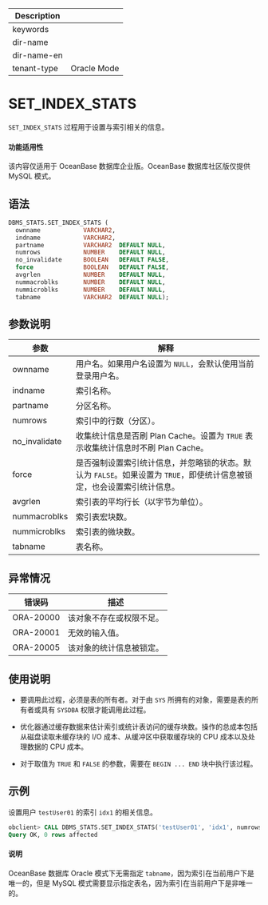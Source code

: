 | Description   |                 |
|---------------|-----------------|
| keywords      |                 |
| dir-name      |                 |
| dir-name-en   |                 |
| tenant-type   | Oracle Mode     |

# SET_INDEX_STATS 

`SET_INDEX_STATS` 过程用于设置与索引相关的信息。

  <main id="notice" >
    <h4>功能适用性</h4>
    <p>该内容仅适用于 OceanBase 数据库企业版。OceanBase 数据库社区版仅提供 MySQL 模式。</p>
  </main>

## 语法 

```sql
DBMS_STATS.SET_INDEX_STATS (
  ownname            VARCHAR2,
  indname            VARCHAR2,
  partname           VARCHAR2  DEFAULT NULL,
  numrows            NUMBER    DEFAULT NULL,
  no_invalidate      BOOLEAN   DEFAULT FALSE,
  force              BOOLEAN   DEFAULT FALSE,
  avgrlen            NUMBER    DEFAULT NULL,
  nummacroblks       NUMBER    DEFAULT NULL,
  nummicroblks       NUMBER    DEFAULT NULL,
  tabname            VARCHAR2  DEFAULT NULL);
```

## 参数说明 

|      参数      |                                          解释                                       |
|--------------|--------------------------------------------------------------------------------------|
| ownname      | 用户名。如果用户名设置为 `NULL`，会默认使用当前登录用户名。     |
| indname      | 索引名称。                                                                            |
| partname     | 分区名称。                                                                            |
| numrows      | 索引中的行数（分区）。                                                                 |
| no_invalidate| 收集统计信息是否刷 Plan Cache。设置为 `TRUE` 表示收集统计信息时不刷 Plan Cache。|
| force        | 是否强制设置索引统计信息，并忽略锁的状态。默认为 `FALSE`。如果设置为 `TRUE`，即使统计信息被锁定，也会设置索引统计信息。 |
| avgrlen      | 索引表的平均行长（以字节为单位）。                                                      |
| nummacroblks | 索引表宏块数。                                                                        |
| nummicroblks | 索引表的微块数。                                                                      |
| tabname       | 表名称。                                                                          |



## 异常情况 

|    错误码    |      描述      |
|-----------|--------------|
| ORA-20000 | 该对象不存在或权限不足。 |
| ORA-20001 | 无效的输入值。      |
| ORA-20005 | 该对象的统计信息被锁定。 |



## 使用说明 

* 要调用此过程，必须是表的所有者。对于由 `SYS` 所拥有的对象，需要是表的所有者或具有 `SYSDBA` 权限才能调用此过程。 

* 优化器通过缓存数据来估计索引或统计表访问的缓存块数。操作的总成本包括从磁盘读取未缓存块的 I/O 成本、从缓冲区中获取缓存块的 CPU 成本以及处理数据的 CPU 成本。

* 对于取值为 `TRUE` 和 `FALSE` 的参数，需要在 `BEGIN ... END` 块中执行该过程。

## 示例 

设置用户 `testUser01` 的索引 `idx1` 的相关信息。

```sql
obclient> CALL DBMS_STATS.SET_INDEX_STATS('testUser01', 'idx1', numrows=>10, avgrlen=>10，'tbl1');
Query OK, 0 rows affected
```

  <main id="notice" type='explain'>
    <h4>说明</h4>
    <p>OceanBase 数据库 Oracle 模式下无需指定 <code>tabname</code>，因为索引在当前用户下是唯一的，但是 MySQL 模式需要显示指定表名，因为索引在当前用户下是非唯一的。</p>
  </main>
